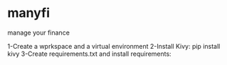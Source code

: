 # manyfi
manage your finance

1-Create a wprkspace and a virtual environment
2-Install Kivy: pip install kivy
3-Create requirements.txt and install requirements: 
